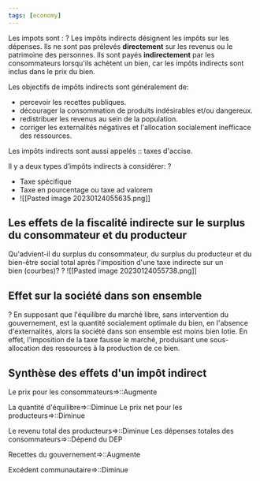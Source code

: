 ```yaml
---
tags: [economy] 
---
```


Les impots sont :
?
Les impôts indirects désignent les impôts sur les dépenses. Ils ne sont pas prélevés **directement** sur les revenus ou le patrimoine des personnes. Ils sont payés **indirectement** par les consommateurs lorsqu'ils achètent un bien, car les impôts indirects sont inclus dans le prix du bien.
<!--SR:!2023-02-27,4,274-->

Les objectifs de impôts indirects sont généralement de:
- percevoir les recettes publiques.
- décourager la consommation de produits indésirables et/ou dangereux.
- redistribuer les revenus au sein de la population.
- corriger les externalités négatives et l'allocation socialement inefficace des ressources.

Les impôts indirects sont aussi appelés :: taxes d'accise.
<!--SR:!2023-03-11,14,290-->

Il y a deux types d’impôts indirects à considérer:
?
- Taxe spécifique
- Taxe en pourcentage ou taxe ad valorem
- ![[Pasted image 20230124055635.png]]
<!--SR:!2023-04-21,45,294-->

## Les effets de la fiscalité indirecte sur le surplus du consommateur et du producteur
Qu'advient-il du surplus du consommateur, du surplus du producteur et du bien-être social total après l'imposition d'une taxe indirecte sur un bien (courbes)?
?
![[Pasted image 20230124055738.png]]
<!--SR:!2023-02-26,1,239-->

## Effet sur la société dans son ensemble
?
En supposant que l'équilibre du marché libre, sans intervention du gouvernement, est la quantité socialement optimale du bien, en l'absence d'externalités, alors la société dans son ensemble est moins bien lotie. En effet, l'imposition de la taxe fausse le marché, produisant une sous-allocation des ressources à la production de ce bien.

## Synthèse des effets d'un impôt indirect 
Le prix pour les consommateurs=>::Augmente
<!--SR:!2023-03-11,14,290-->
La quantité d'équilibre=>::Diminue
Le prix net pour les producteurs=>::Diminue
<!--SR:!2023-03-01,4,279-->
Le revenu total des producteurs=>::Diminue
Les dépenses totales des consommateurs=>::Dépend du DEP
<!--SR:!2023-02-26,3,254-->
Recettes du gouvernement=>::Augmente
<!--SR:!2023-02-27,4,274-->
Excédent communautaire=>::Diminue
<!--SR:!2023-03-01,4,279-->